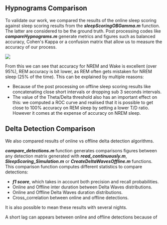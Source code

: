 ## Hypnograms Comparison 
To validate our work, we compared the results of the online sleep scoring against sleep scoring results from the **_sleepScoringOBGamma.m_** function. The latter are considered to be the ground truth. Post processing codes like **_compareHypnograms.m_** generate metrics and figures such as balanced accuracy, Cohen's Kappa or a confusion matrix that allow us to measure the accuracy of our process.

![](https://user-images.githubusercontent.com/41677251/43653100-5be594fc-9747-11e8-87f6-5bb44298b499.png)

From this we can see that accuracy for NREM and Wake is excellent (over 95%), REM accuracy is bit lower, as REM often gets mistaken for NREM sleep (25% of the time). This can be explained by multiple reasons:
* Because of the post processing on offline sleep scoring results like concatenating close short intervals or dropping sub 3 seconds intervals.
* The value of the Theta/Delta threshold also has an important effect on this: we computed a ROC curve and realised that it is possible to get close to 100% accuracy on REM sleep by setting a lower T/D ratio. However it comes at the expense of accuracy on NREM sleep.

## Delta Detection Comparison 

We also compared results of online vs offline delta detection algorithms. 

**_compare_detections.m_** function generates comparisons figures between any detection matrix generated with **_read_continuously.m_**, **_SleepScoring_Simulation.m_** or **_CreateDeltaWavesOffline.m_** functions.
This comparison function computes different statistics to compare detections:

* **_f1 score_**, which takes in account both precision and recall probabilities.
* Online and Offline inter duration between Delta Waves distributions. 
* Online and Offline Delta Waves duration distributions. 
* Cross_correlation between online and offline detections.

 It is also possible to mean these results with several nights. 

A short lag can appears between online and offline detections because of  